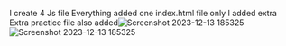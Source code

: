 I create 4 Js file 
Everything added one index.html file only 
I added extra Extra practice file also added![Screenshot 2023-12-13 185325](https://github.com/12imthi/day7Task/assets/110447839/6b1e005e-b470-4b87-b497-4f7898608dff)
![Screenshot 2023-12-13 185325](https://github.com/12imthi/day7Task/assets/110447839/2cdf8b0a-7735-48da-8a72-8bafccb351c3)
